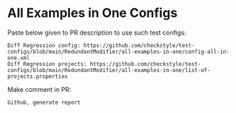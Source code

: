 # All Examples in One Configs
Paste below given to PR description to use such test configs:
```
Diff Regression config: https://github.com/checkstyle/test-configs/blob/main/RedundantModifier/all-examples-in-one/config-all-in-one.xml
Diff Regression projects: https://github.com/checkstyle/test-configs/blob/main/RedundantModifier/all-examples-in-one/list-of-projects.properties
```
Make comment in PR:
```
Github, generate report
```
